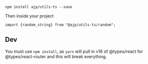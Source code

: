 
    npm install ajp/utils-ts --save

Then inside your project

    import {random_string} from "@ajp/utils-ts/random";

## Dev

You must use `npm install`, as `yarn` will pull in v16 of @types/react for
@types/react-router and this will break everything.
